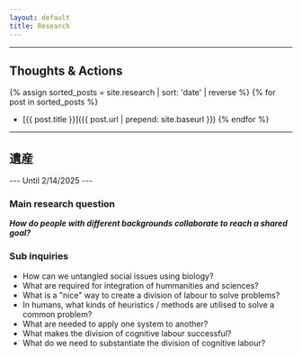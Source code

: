 ```yaml
---
layout: default
title: Research
---
```

<!-- ## What I am interested in (ver. 2/14/2025)
### Ultimately it is to know how humans and non-humans are different in terms of their ways to form their societies. This also implies the boundaries between natural science and humanities. 

#### When that sounds too big too digest, it is more down to earth to say that I am interested in knowing how animals create their societies.

##### It can be further reduced into knowing how groups of animals make decisions based on individuals' decisions aka animal collective behaviour.

###### Concretely,  -->

---

## Thoughts & Actions
{% assign sorted_posts = site.research | sort: 'date' | reverse %}
{% for post in sorted_posts %}
- [{{ post.title }}]({{ post.url | prepend: site.baseurl }})
{% endfor %}

---

## 遺産
--- Until 2/14/2025 ---
### Main research question
***How do people with different backgrounds collaborate to reach a shared goal?***

### Sub inquiries
- How can we untangled social issues using biology?
- What are required for integration of hummanities and sciences?
- What is a "nice" way to create a division of labour to solve problems?
- In humans, what kinds of heuristics / methods are utilised to solve a common problem?
- What are needed to apply one system to another?
- What makes the division of cognitive labour successful?
- What do we need to substantiate the division of cognitive labour?